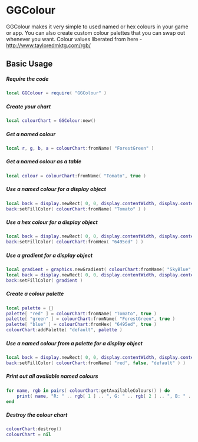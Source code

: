 GGColour
============

GGColour makes it very simple to used named or hex colours in your game or app. 
You can also create custom colour palettes that you can swap out whenever you want. 
Colour values liberated from here - http://www.tayloredmktg.com/rgb/

Basic Usage
-------------------------

##### Require the code
```lua
local GGColour = require( "GGColour" )
```

##### Create your chart
```lua
local colourChart = GGColour:new()
```

##### Get a named colour
```lua
local r, g, b, a = colourChart:fromName( "ForestGreen" )
```

##### Get a named colour as a table
```lua
local colour = colourChart:fromName( "Tomato", true )
```

##### Use a named colour for a display object
```lua
local back = display.newRect( 0, 0, display.contentWidth, display.contentHeight )
back:setFillColor( colourChart:fromName( "Tomato" ) )
```

##### Use a hex colour for a display object
```lua
local back = display.newRect( 0, 0, display.contentWidth, display.contentHeight )
back:setFillColor( colourChart:fromHex( "6495ed" ) )
```

##### Use a gradient for a display object
```lua
local gradient = graphics.newGradient( colourChart:fromName( "SkyBlue", true ), colourChart:fromName( "MidnightBlue", true ), "up" )
local back = display.newRect( 0, 0, display.contentWidth, display.contentHeight )
back:setFillColor( gradient )
```

##### Create a colour palette
```lua
local palette = {}
palette[ "red" ] = colourChart:fromName( "Tomato", true )
palette[ "green" ] = colourChart:fromName( "ForestGreen", true )
palette[ "blue" ] = colourChart:fromHex( "6495ed", true )
colourChart:addPalette( "default", palette )
```

##### Use a named colour from a palette for a display object
```lua
local back = display.newRect( 0, 0, display.contentWidth, display.contentHeight )
back:setFillColor( colourChart:fromName( "red", false, "default" ) )
```

##### Print out all available named colours
```lua
for name, rgb in pairs( colourChart:getAvailableColours() ) do
	print( name, "R: " .. rgb[ 1 ] .. ", G: " .. rgb[ 2 ] .. ", B: " .. rgb[ 3 ] )
end
```

##### Destroy the colour chart
```lua
colourChart:destroy()
colourChart = nil
```